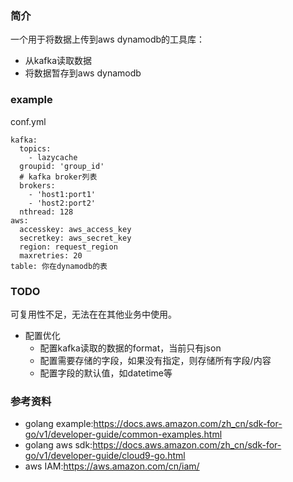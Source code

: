### 简介
一个用于将数据上传到aws dynamodb的工具库：

- 从kafka读取数据
- 将数据暂存到aws dynamodb

### example
conf.yml
```
kafka:
  topics:
    - lazycache
  groupid: 'group_id'
  # kafka broker列表
  brokers:
    - 'host1:port1'
    - 'host2:port2'
  nthread: 128
aws:
  accesskey: aws_access_key
  secretkey: aws_secret_key
  region: request_region
  maxretries: 20
table: 你在dynamodb的表
```


### TODO
可复用性不足，无法在在其他业务中使用。
- 配置优化
	- 配置kafka读取的数据的format，当前只有json
	- 配置需要存储的字段，如果没有指定，则存储所有字段/内容
	- 配置字段的默认值，如datetime等 

### 参考资料
- golang example:https://docs.aws.amazon.com/zh_cn/sdk-for-go/v1/developer-guide/common-examples.html
- golang aws sdk:https://docs.aws.amazon.com/zh_cn/sdk-for-go/v1/developer-guide/cloud9-go.html
- aws IAM:https://aws.amazon.com/cn/iam/
